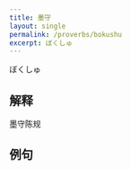 ```yaml
---
title: 墨守
layout: single
permalink: /proverbs/bokushu
excerpt: ぼくしゅ
---
```


ぼくしゅ

## 解释

墨守陈规

## 例句


